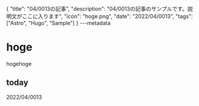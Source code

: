{
  "title": "04/0013の記事",
  "description": "04/0013の記事のサンプルです。説明文がここに入ります",
  "icon": "hoge.png",
  "date": "2022/04/0013",
  "tags": ["Astro", "Hugo", "Sample"]
}
---metadata

# hoge
hogehoge

## today
2022/04/0013